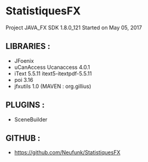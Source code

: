 # StatistiquesFX


Project JAVA_FX SDK 1.8.0_121
Started on May 05, 2017

LIBRARIES :
-----------
- JFoenix
- uCanAccess
    Ucanaccess 4.0.1
- iText 5.5.11
    itext5-itextpdf-5.5.11
- poi 3.16
- jfxutils 1.0 (MAVEN : org.gillius)

PLUGINS :
---------
- SceneBuilder

GITHUB :
--------
- https://github.com/Neufunk/StatistiquesFX